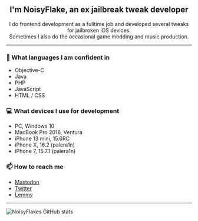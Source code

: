 <h2 align="center">I'm NoisyFlake, an ex jailbreak tweak developer</h2>
<p align="center">I do frontend development as a fulltime job and developed several tweaks for jailbroken iOS devices.<br>Sometimes I also do the occasional game modding and music production.</p>

---

### 📘 What languages I am confident in
- Objective-C
- Java
- PHP
- JavaScript
- HTML / CSS

### 💻 What devices I use for development
- PC, Windows 10
- MacBook Pro  2018, Ventura
- iPhone 13 mini, 15.6RC
- iPhone X, 16.2 (palera1n)
- iPhone 7, 15.7.1 (palera1n)

### 📫 How to reach me
- [Mastodon](https://masto.ai/@noisyflake)
- [Twitter](https://twitter.com/NoisyFlake)
- [Lemmy](https://feddit.de/u/NoisyFlake)

---

![NoisyFlakes GitHub stats](https://github-readme-stats.vercel.app/api?username=NoisyFlake&show_icons=true&theme=radical&count_private=true)
